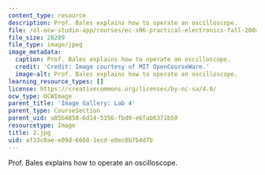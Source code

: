 ```yaml
---
content_type: resource
description: Prof. Bales explains how to operate an oscilloscope.
file: /ol-ocw-studio-app/courses/ec-s06-practical-electronics-fall-2004/af33c0aee09d66681ecde8ec8b7b4d7b_2.jpg
file_size: 28289
file_type: image/jpeg
image_metadata:
  caption: Prof. Bales explains how to operate an oscilloscope.
  credit: 'Credit: Image courtesy of MIT OpenCourseWare.'
  image-alt: Prof. Bales explains how to operate an oscilloscope.
learning_resource_types: []
license: https://creativecommons.org/licenses/by-nc-sa/4.0/
ocw_type: OCWImage
parent_title: 'Image Gallery: Lab 4'
parent_type: CourseSection
parent_uid: a85b4850-6d14-5356-fbd0-e6fab6371b50
resourcetype: Image
title: 2.jpg
uid: af33c0ae-e09d-6668-1ecd-e8ec8b7b4d7b
---
```

Prof. Bales explains how to operate an oscilloscope.